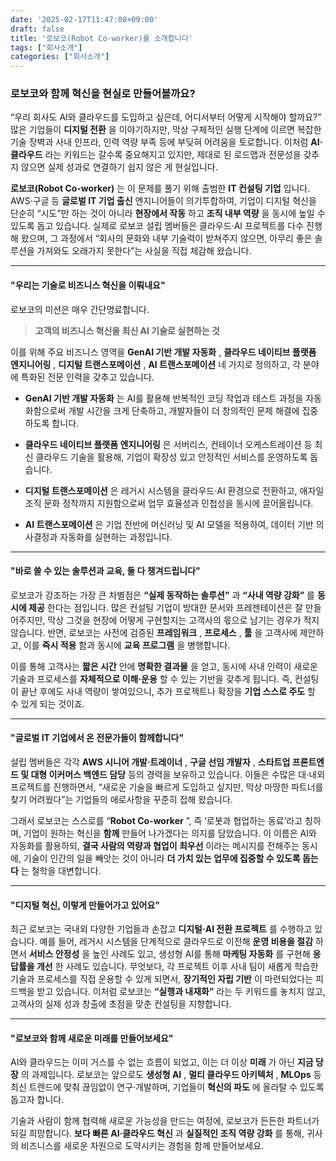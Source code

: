```yaml
---
date: '2025-02-17T11:47:08+09:00'
draft: false
title: '로보코(Robot Co-worker)를 소개합니다'
tags: ["회사소개"]
categories: ["회사소개"]
---
```


### **로보코와 함께 혁신을 현실로 만들어볼까요?**
“우리 회사도 AI와 클라우드를 도입하고 싶은데, 어디서부터 어떻게 시작해야 할까요?”
많은 기업들이 **디지털 전환** 을 이야기하지만, 막상 구체적인 실행 단계에 이르면 복잡한 기술 장벽과 사내 인프라, 인력 역량 부족 등에 부딪혀 어려움을 토로합니다. 이처럼 **AI·클라우드** 라는 키워드는 갈수록 중요해지고 있지만, 제대로 된 로드맵과 전문성을 갖추지 않으면 실제 성과로 연결하기 쉽지 않은 게 현실입니다.

**로보코(Robot Co-worker)** 는 이 문제를 풀기 위해 출범한 **IT 컨설팅 기업** 입니다. AWS·구글 등 **글로벌 IT 기업 출신**  엔지니어들이 의기투합하여, 기업이 디지털 혁신을 단순히 “시도”만 하는 것이 아니라 **현장에서 작동** 하고 **조직 내부 역량** 을 동시에 높일 수 있도록 돕고 있습니다. 실제로 로보코 설립 멤버들은 클라우드·AI 프로젝트를 다수 진행해 왔으며, 그 과정에서 “회사의 문화와 내부 기술력이 받쳐주지 않으면, 아무리 좋은 솔루션을 가져와도 오래가지 못한다”는 사실을 직접 체감해 왔습니다.

---


#### **"우리는 기술로 비즈니스 혁신을 이뤄내요"**
로보코의 미션은 매우 간단명료합니다. 

> **고객의 비즈니스 혁신을 최신 AI 기술로 실현하는 것**  

이를 위해 주요 비즈니스 영역을 **GenAI 기반 개발 자동화** , **클라우드 네이티브 플랫폼 엔지니어링** , **디지털 트랜스포메이션** , **AI 트랜스포메이션**  네 가지로 정의하고, 각 분야에 특화된 전문 인력을 갖추고 있습니다. 

- **GenAI 기반 개발 자동화** 는 AI를 활용해 반복적인 코딩 작업과 테스트 과정을 자동화함으로써 개발 시간을 크게 단축하고, 개발자들이 더 창의적인 문제 해결에 집중하도록 합니다.
 
- **클라우드 네이티브 플랫폼 엔지니어링** 은 서버리스, 컨테이너 오케스트레이션 등 최신 클라우드 기술을 활용해, 기업이 확장성 있고 안정적인 서비스를 운영하도록 돕습니다.
 
- **디지털 트랜스포메이션** 은 레거시 시스템을 클라우드·AI 환경으로 전환하고, 애자일 조직 문화 정착까지 지원함으로써 업무 효율성과 민첩성을 동시에 끌어올립니다.
 
- **AI 트랜스포메이션** 은 기업 전반에 머신러닝 및 AI 모델을 적용하여, 데이터 기반 의사결정과 자동화를 실현하는 과정입니다.


---


#### **"바로 쓸 수 있는 솔루션과 교육, 둘 다 챙겨드립니다"**
로보코가 강조하는 가장 큰 차별점은 **“실제 동작하는 솔루션”** 과 **“사내 역량 강화”** 를 **동시에 제공** 한다는 점입니다. 많은 컨설팅 기업이 방대한 문서와 프레젠테이션은 잘 만들어주지만, 막상 그것을 현장에 어떻게 구현할지는 고객사의 몫으로 남기는 경우가 적지 않습니다. 반면, 로보코는 사전에 검증된 **프레임워크** , **프로세스** , **툴** 을 고객사에 제안하고, 이를 **즉시 적용** 함과 동시에 **교육 프로그램** 을 병행합니다.

이를 통해 고객사는 **짧은 시간**  안에 **명확한 결과물** 을 얻고, 동시에 사내 인력이 새로운 기술과 프로세스를 **자체적으로 이해·운용** 할 수 있는 기반을 갖추게 됩니다. 즉, 컨설팅이 끝난 후에도 사내 역량이 쌓여있으니, 추가 프로젝트나 확장을 **기업 스스로 주도** 할 수 있게 되는 것이죠.

---


#### **"글로벌 IT 기업에서 온 전문가들이 함께합니다"**
설립 멤버들은 각각 **AWS 시니어 개발·트레이너** , **구글 선임 개발자** , **스타트업 프론트엔드 및 대형 이커머스 백엔드 담당**  등의 경력을 보유하고 있습니다. 이들은 수많은 대·내외 프로젝트를 진행하면서, “새로운 기술을 빠르게 도입하고 싶지만, 막상 마땅한 파트너를 찾기 어려웠다”는 기업들의 애로사항을 꾸준히 접해 왔습니다.

그래서 로보코는 스스로를 “**Robot Co-worker** ”, 즉 ‘로봇과 협업하는 동료’라고 칭하며, 기업이 원하는 혁신을 **함께**  만들어 나가겠다는 의지를 담았습니다. 이 이름은 AI와 자동화를 활용하되, **결국 사람의 역량과 협업이 최우선** 이라는 메시지를 전해주는 동시에, 기술이 인간의 일을 빼앗는 것이 아니라 **더 가치 있는 업무에 집중할 수 있도록 돕는다** 는 철학을 대변합니다.

---


#### **"디지털 혁신, 이렇게 만들어가고 있어요"**
최근 로보코는 국내외 다양한 기업들과 손잡고 **디지털·AI 전환 프로젝트** 를 수행하고 있습니다. 예를 들어, 레거시 시스템을 단계적으로 클라우드로 이전해 **운영 비용을 절감** 하면서 **서비스 안정성** 을 높인 사례도 있고, 생성형 AI를 통해 **마케팅 자동화** 를 구현해 **응답률을 개선** 한 사례도 있습니다. 무엇보다, 각 프로젝트 이후 사내 팀이 새롭게 학습한 기술과 프로세스를 직접 운용할 수 있게 되면서, **장기적인 자립 기반** 이 마련되었다는 피드백을 받고 있습니다.
이처럼 로보코는 **“실행과 내재화”** 라는 두 키워드를 놓치지 않고, 고객사의 실제 성과 창출에 초점을 맞춘 컨설팅을 지향합니다.


---


#### **"로보코와 함께 새로운 미래를 만들어보세요"**
AI와 클라우드는 이미 거스를 수 없는 흐름이 되었고, 이는 더 이상 **미래** 가 아닌 **지금 당장** 의 과제입니다. 로보코는 앞으로도 **생성형 AI** , **멀티 클라우드 아키텍처** , **MLOps**  등 최신 트렌드에 맞춰 끊임없이 연구·개발하며, 기업들이 **혁신의 파도** 에 올라탈 수 있도록 돕고자 합니다.

기술과 사람이 함께 협력해 새로운 가능성을 만드는 여정에, 로보코가 든든한 파트너가 되길 희망합니다. **보다 빠른 AI·클라우드 혁신** 과 **실질적인 조직 역량 강화** 를 통해, 귀사의 비즈니스를 새로운 차원으로 도약시키는 경험을 함께 만들어보세요.